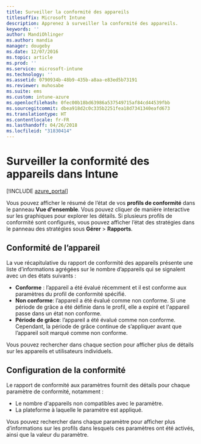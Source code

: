```yaml
---
title: Surveiller la conformité des appareils
titlesuffix: Microsoft Intune
description: Apprenez à surveiller la conformité des appareils.
keywords: ''
author: MandiOhlinger
ms.author: mandia
manager: dougeby
ms.date: 12/07/2016
ms.topic: article
ms.prod: ''
ms.service: microsoft-intune
ms.technology: ''
ms.assetid: 0790934b-48b9-435b-a8aa-e83ed5b73191
ms.reviewer: muhosabe
ms.suite: ems
ms.custom: intune-azure
ms.openlocfilehash: 0fec00b18bd63986a537549715af84cd44539fbb
ms.sourcegitcommit: dbea918d2c0c335b2251fea18d7341340eafd673
ms.translationtype: HT
ms.contentlocale: fr-FR
ms.lasthandoff: 04/26/2018
ms.locfileid: "31830414"
---
```

# <a name="monitor-device-compliance-in-intune"></a>Surveiller la conformité des appareils dans Intune

[!INCLUDE [azure_portal](./includes/azure_portal.md)]

Vous pouvez afficher le résumé de l’état de vos **profils de conformité** dans le panneau **Vue d'ensemble**.
Vous pouvez cliquer de manière interactive sur les graphiques pour explorer les détails. Si plusieurs profils de conformité sont configurés, vous pouvez afficher l’état des stratégies dans le panneau des stratégies sous **Gérer** > **Rapports**.

##  <a name="device-compliance"></a>Conformité de l’appareil

La vue récapitulative du rapport de conformité des appareils présente une liste d’informations agrégées sur le nombre d’appareils qui se signalent avec un des états suivants :

- **Conforme** : l’appareil a été évalué récemment et il est conforme aux paramètres du profil de conformité spécifié.
- **Non conforme**: l’appareil a été évalué comme non conforme.  Si une période de grâce a été définie dans le profil, elle a expiré et l'appareil passe dans un état non conforme.
- **Période de grâce**: l’appareil a été évalué comme non conforme. Cependant, la période de grâce continue de s’appliquer avant que l’appareil soit marqué comme non conforme.

Vous pouvez rechercher dans chaque section pour afficher plus de détails sur les appareils et utilisateurs individuels.

## <a name="setting-compliance"></a>Configuration de la conformité

Le rapport de conformité aux paramètres fournit des détails pour chaque paramètre de conformité, notamment :

- Le nombre d'appareils non compatibles avec le paramètre.
- La plateforme à laquelle le paramètre est appliqué.

Vous pouvez rechercher dans chaque paramètre pour afficher plus d’informations sur les profils dans lesquels ces paramètres ont été activés, ainsi que la valeur du paramètre.
